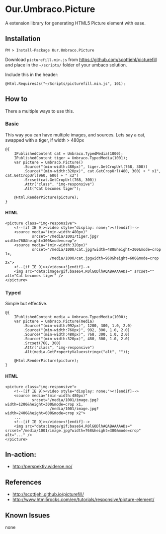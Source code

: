 # Our.Umbraco.Picture
A extension library for generating HTML5 Picture element with ease.

## Installation

    PM > Install-Package Our.Umbraco.Picture

Download `picturefill.min.js` from https://github.com/scottjehl/picturefill
and place in the `~/scripts/` folder of your umbaco solution.

Include this in the header:

    @Html.RequiresJs("~/Scripts/picturefill.min.js", 101);

## How to
There a multiple ways to use this.

### Basic
This way you can have multiple images, and sources.
Lets say a cat, swapped with a tiger, if width > 480px

    @{
        IPublishedContent cat = Umbraco.TypedMedia(1000);
        IPublishedContent tiger = Umbraco.TypedMedia(1001);
        var picture = Umbraco.Picture()
            .Source("(min-width:480px)", tiger.GetCropUrl(768, 300))
            .Source("(min-width:320px)", cat.GetCropUrl(480, 300) + " x1", cat.GetCropUrl(960, 600) + " x2")
            .Srcset(cat.GetCropUrl(768, 300))
            .Attr("class", "img-responsive")
            .Alt("Cat becomes tiger");
    
        @Html.RenderPicture(picture);
    }


#### HTML

    <picture class="img-responsive">
        <!--[if IE 9]><video style="display: none;"><![endif]-->
        <source media="(min-width:480px)" 
                srcset="/media/1001/tiger.jpg?width=768&height=300&mode=crop">
        <source media="(min-width:320px)" 
                srcset="/media/1000/cat.jpg?width=480&height=300&mode=crop 1x, 
                        /media/1000/cat.jpgwidth=960&height=600&mode=crop 2x">
        <!--[if IE 9]></video><![endif]-->
        <img src="data:image/gif;base64,R0lGODlhAQABAAAAADs=" srcset="" alt="Cat becomes tiger" /> 
    </picture>

### Typed
Simple but effective.

    @{
        IPublishedContent media = Umbraco.TypedMedia(1000);
        var picture = Umbraco.Picture(media)
            .Source("(min-width:992px)", 1200, 300, 1.0, 2.0)
            .Source("(min-width:768px)", 992, 300, 1.0, 2.0)
            .Source("(min-width:480px)", 768, 300, 1.0, 2.0)
            .Source("(min-width:320px)", 480, 300, 1.0, 2.0)
            .Srcset(768, 300)
            .Attr("class", "img-responsive")
            .Alt(media.GetPropertyValue<string>("alt", ""));
    
        @Html.RenderPicture(picture);
    }

#### HTML

    <picture class="img-responsive">
        <!--[if IE 9]><video style="display: none;"><![endif]-->
        <source media="(min-width:480px)" 
                srcset="/media/1001/image.jpg?width=1200&height=300&mode=crop x1,
                        /media/1001/image.jpg?width=2400&height=600&mode=crop x2">
        ...
        <!--[if IE 9]></video><![endif]-->
        <img src="data:image/gif;base64,R0lGODlhAQABAAAAADs=" srcset="/media/1001/image.jpg?width=768&height=300&mode=crop" alt="..." /> 
    </picture>


## In-action:
* http://perspektiv.wideroe.no/

## References
* http://scottjehl.github.io/picturefill/
* http://www.html5rocks.com/en/tutorials/responsive/picture-element/

## Known Issues
none